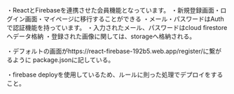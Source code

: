 <!-- 概要 -->
・ReactとFirebaseを連携させた会員機能となっています。
・新規登録画面・ログイン画面・マイページに移行することができる
・メール・パスワードはAuthで認証機能を持っています。
・入力されたメール、パスワードはcloud firestoreへデータ格納
・登録された画像に関しては、storageへ格納される。

<!-- 実際の起動 -->
・デフォルトの画面がhttps://react-firebase-192b5.web.app/register/に繋がるように
package.jsonに記している。

<!-- アップロード -->
・firebase deployを使用しているため、ルールに則った処理でデプロイをすること。